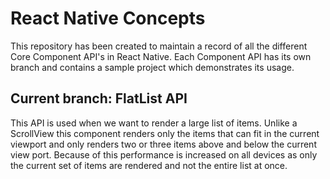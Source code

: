 # React Native Concepts

This repository has been created to maintain a record of all the different Core Component API's in React Native. Each Component API has its own branch and contains a sample project which demonstrates its usage.

## Current branch: FlatList API

This API is used when we want to render a large list of items. Unlike a ScrollView this component renders only the items that can fit in the current viewport and only renders two or three items above and below the current view port. Because of this performance is increased on all devices as only the current set of items are rendered and not the entire list at once.
